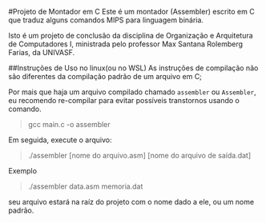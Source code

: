 #Projeto de Montador em C
Este é um montador (Assembler) escrito em C que traduz alguns comandos MIPS para linguagem binária.

Isto é um projeto de conclusão da disciplina de Organização e Arquitetura de Computadores I, ministrada pelo professor Max Santana Rolemberg Farias, da UNIVASF.

##Instruções de Uso no linux(ou no WSL)
As instruções de compilação não são diferentes da compilação padrão de um arquivo em C;

Por mais que haja um arquivo compilado chamado ``assembler`` ou ``Assembler``, eu recomendo re-compilar para evitar possíveis transtornos usando o comando.

>gcc main.c -o assembler

Em seguida, execute o arquivo:

>./assembler [nome do arquivo.asm] [nome do arquivo de saída.dat]

Exemplo
>./assembler data.asm memoria.dat

seu arquivo estará na raíz do projeto com o nome dado a ele, ou um nome padrão.
